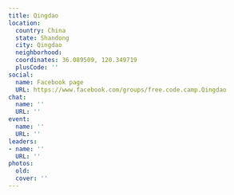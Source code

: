 ```yaml
---
title: Qingdao
location:
  country: China
  state: Shandong
  city: Qingdao
  neighborhood: 
  coordinates: 36.089509, 120.349719
  plusCode: ''
social:
  name: Facebook page
  URL: https://www.facebook.com/groups/free.code.camp.Qingdao
chat:
  name: ''
  URL: ''
event:
  name: ''
  URL: ''
leaders:
- name: ''
  URL: ''
photos:
  old: 
  cover: ''
---
```

